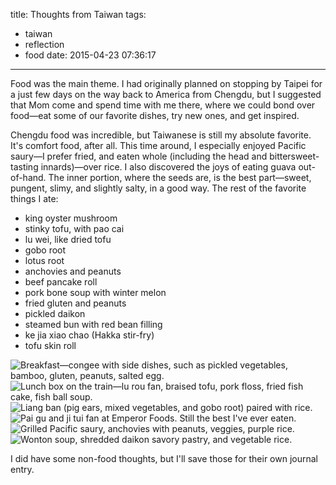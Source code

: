title: Thoughts from Taiwan
tags:
  - taiwan
  - reflection
  - food
date: 2015-04-23 07:36:17
---

Food was the main theme. I had originally planned on stopping by Taipei for a just few days on the way back to America from Chengdu, but I suggested that Mom come and spend time with me there, where we could bond over food—eat some of our favorite dishes, try new ones, and get inspired.

Chengdu food was incredible, but Taiwanese is still my absolute favorite. It's comfort food, after all. This time around, I especially enjoyed Pacific saury—I prefer fried, and eaten whole (including the head and bittersweet-tasting innards)—over rice. I also discovered the joys of eating guava out-of-hand. The inner portion, where the seeds are, is the best part—sweet, pungent, slimy, and slightly salty, in a good way. The rest of the favorite things I ate:

- king oyster mushroom
- stinky tofu, with pao cai
- lu wei, like dried tofu
- gobo root
- lotus root
- anchovies and peanuts
- beef pancake roll
- pork bone soup with winter melon
- fried gluten and peanuts
- pickled daikon
- steamed bun with red bean filling
- ke jia xiao chao (Hakka stir-fry)
- tofu skin roll

![Breakfast—congee with side dishes, such as pickled vegetables, bamboo, gluten, peanuts, salted egg.](https://dl.dropbox.com/u/4291520/journal-images/taiwan-2015-food-1.jpg)
![Lunch box on the train—lu rou fan, braised tofu, pork floss, fried fish cake, fish ball soup.](https://dl.dropbox.com/u/4291520/journal-images/taiwan-2015-food-2.jpg)
![Liang ban (pig ears, mixed vegetables, and gobo root) paired with rice.](https://dl.dropbox.com/u/4291520/journal-images/taiwan-2015-food-3.jpg)
![Pai gu and ji tui fan at Emperor Foods. Still the best I've ever eaten.](https://dl.dropbox.com/u/4291520/journal-images/taiwan-2015-food-4.jpg)
![Grilled Pacific saury, anchovies with peanuts, veggies, purple rice.](https://dl.dropbox.com/u/4291520/journal-images/taiwan-2015-food-5.jpg)
![Wonton soup, shredded daikon savory pastry, and vegetable rice.](https://dl.dropbox.com/u/4291520/journal-images/taiwan-2015-food-6.jpg)

I did have some non-food thoughts, but I'll save those for their own journal entry.
